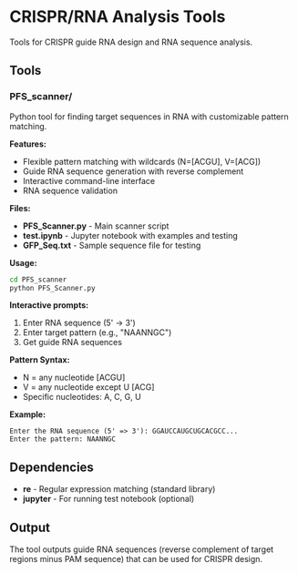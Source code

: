 # CRISPR/RNA Analysis Tools

Tools for CRISPR guide RNA design and RNA sequence analysis.

## Tools

### PFS_scanner/
Python tool for finding target sequences in RNA with customizable pattern matching.

**Features:**
- Flexible pattern matching with wildcards (N=[ACGU], V=[ACG])
- Guide RNA sequence generation with reverse complement
- Interactive command-line interface
- RNA sequence validation

**Files:**
- **PFS_Scanner.py** - Main scanner script
- **test.ipynb** - Jupyter notebook with examples and testing
- **GFP_Seq.txt** - Sample sequence file for testing

**Usage:**
```bash
cd PFS_scanner
python PFS_Scanner.py
```

**Interactive prompts:**
1. Enter RNA sequence (5' → 3')
2. Enter target pattern (e.g., "NAANNGC")
3. Get guide RNA sequences

**Pattern Syntax:**
- N = any nucleotide [ACGU]
- V = any nucleotide except U [ACG]
- Specific nucleotides: A, C, G, U

**Example:**
```
Enter the RNA sequence (5' => 3'): GGAUCCAUGCUGCACGCC...
Enter the pattern: NAANNGC
```

## Dependencies

- **re** - Regular expression matching (standard library)
- **jupyter** - For running test notebook (optional)

## Output

The tool outputs guide RNA sequences (reverse complement of target regions minus PAM sequence) that can be used for CRISPR design.